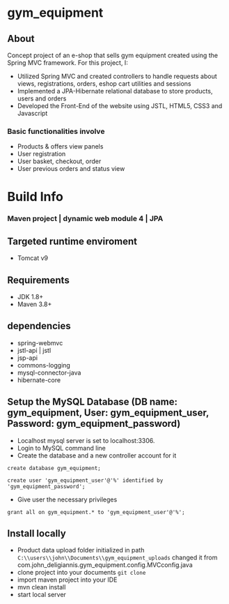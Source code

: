 # gym_equipment

## About
Concept project of an e-shop that sells gym equipment created using the Spring MVC framework.
For this project, I:
- Utilized Spring MVC and created controllers to handle
requests about views, registrations, orders, eshop cart
utilities and sessions
- Implemented a JPA-Hibernate relational database to store
products, users and orders
- Developed the Front-End of the website using JSTL,
HTML5, CSS3 and Javascript

### Basic functionalities involve
- Products & offers view panels
- User registration
- User basket, checkout, order
- User previous orders and status view

# Build Info

### Maven project | dynamic web module 4 | JPA

## Targeted runtime enviroment
- Tomcat v9

## Requirements
- JDK 1.8+
- Maven 3.8+

## dependencies
- spring-webmvc
- jstl-api | jstl
- jsp-api
- commons-logging
- mysql-connector-java
- hibernate-core

## Setup the MySQL Database (DB name: gym_equipment, User: gym_equipment_user, Password: gym_equipment_password)
- Localhost mysql server is set to localhost:3306.
- Login to MySQL command line
- Create the database and a new controller account for it

` create database gym_equipment; `

` create user 'gym_equipment_user'@'%' identified by 'gym_equipment_password'; `

- Give user the necessary privileges

` grant all on gym_equipment.* to 'gym_equipment_user'@'%'; `

## Install locally
- Product data upload folder initialized in path `C:\\users\\john\\Documents\\gym_equipment_uploads` changed it from com.john_deligiannis.gym_equipment.config.MVCconfig.java 
- clone project into your documents
` git clone  `
- import maven project into your IDE
- mvn clean install
- start local server





